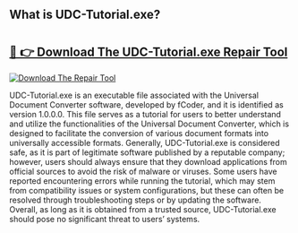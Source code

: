 ## What is UDC-Tutorial.exe? 

# <h2><a href="https://exedetect.com/download.php?UDC-Tutorial.exe">🔗 👉 Download The UDC-Tutorial.exe Repair Tool</a></h2>

[![Download The Repair Tool](https://exedetect.com/download-button.jpg)](https://exedetect.com/download.php?UDC-Tutorial.exe)

UDC-Tutorial.exe is an executable file associated with the Universal Document Converter software, developed by fCoder, and it is identified as version 1.0.0.0. This file serves as a tutorial for users to better understand and utilize the functionalities of the Universal Document Converter, which is designed to facilitate the conversion of various document formats into universally accessible formats. Generally, UDC-Tutorial.exe is considered safe, as it is part of legitimate software published by a reputable company; however, users should always ensure that they download applications from official sources to avoid the risk of malware or viruses. Some users have reported encountering errors while running the tutorial, which may stem from compatibility issues or system configurations, but these can often be resolved through troubleshooting steps or by updating the software. Overall, as long as it is obtained from a trusted source, UDC-Tutorial.exe should pose no significant threat to users’ systems.